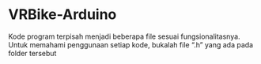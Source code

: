# VRBike-Arduino

Kode program terpisah menjadi beberapa file sesuai fungsionalitasnya. Untuk memahami penggunaan setiap kode, bukalah file “.h” yang ada pada folder tersebut
